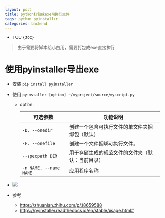 ```yaml
---
layout: post
title: python打包成exe可执行文件
tags: python pyinstaller
categories: backend
---
```


* TOC
{:toc}

> 由于需要将脚本给小白用，需要打包成exe直接执行

# 使用pyinstaller导出exe

- <a href="http://www.pyinstaller.org" target="_blank">安装</a> ```pip install pyinstaller```

- 使用 ```pyinstaller [option] ~/myproject/source/myscript.py```

  - option:

    可选参数|功能说明
    --|--
    ```-D, --onedir```| 创建一个包含可执行文件的单文件夹捆绑包（默认）
    ```-F, --onefile```| 创建一个文件捆绑可执行文件。
    ```--specpath DIR```|用于存储生成的规范文件的文件夹（默认：当前目录）
    ```-n NAME, --name NAME```|应用程序名称


- <img src="/jenson/static/img/pyinstall.jpg">

- 参考
  - https://zhuanlan.zhihu.com/p/38659588
  - https://pyinstaller.readthedocs.io/en/stable/usage.html#
